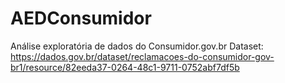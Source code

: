 # AEDConsumidor
Análise exploratória de dados do Consumidor.gov.br
Dataset: https://dados.gov.br/dataset/reclamacoes-do-consumidor-gov-br1/resource/82eeda37-0264-48c1-9711-0752abf7df5b
